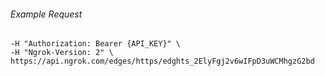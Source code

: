 
###### Example Request
```curl \
-H "Authorization: Bearer {API_KEY}" \
-H "Ngrok-Version: 2" \
https://api.ngrok.com/edges/https/edghts_2ElyFgj2v6wIFpD3uWCMhgzG2bd
